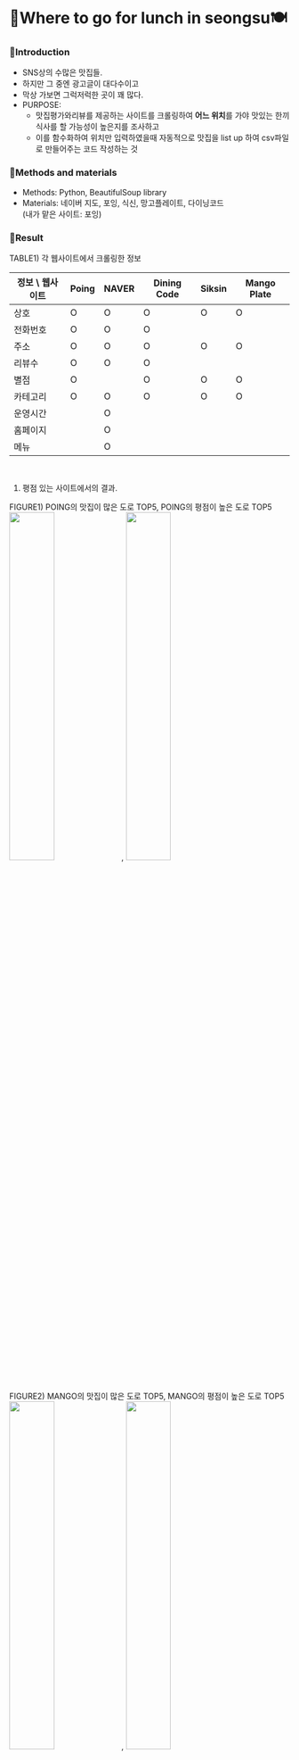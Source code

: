 # 🍜Where to go for lunch in seongsu🍽

### 🌮Introduction
* SNS상의 수많은 맛집들.
* 하지만 그 중엔 광고글이 대다수이고
* 막상 가보면 그럭저럭한 곳이 꽤 많다.
* PURPOSE: 
  * 맛집평가와리뷰를 제공하는 사이트를 크롤링하여 **어느 위치**를 가야 맛있는 한끼식사를 할 가능성이 높은지를 조사하고 
  * 이를 함수화하여 위치만 입력하였을때 자동적으로 맛집을 list up 하여 csv파일로 만들어주는 코드 작성하는 것
### 🌮Methods and materials
* Methods: Python, BeautifulSoup library
* Materials: 네이버 지도, 포잉, 식신, 망고플레이트, 다이닝코드 </br>
(내가 맡은 사이트: 포잉)
### 🌮Result
TABLE1) 각 웹사이트에서 크롤링한 정보
</br>

정보 \ 웹사이트 | Poing | NAVER | Dining Code | Siksin | Mango Plate 
 ---|---|---|---|---|---|
상호 | O | O | O | O | O
전화번호 | O | O | O |  | 
주소 | O | O | O | O | O
리뷰수 | O | O | O |  | 
별점 | O |  | O | O | O
카테고리 | O | O | O | O | O
운영시간 |  | O |  |  |
홈페이지 |  | O |  |  |
메뉴 |  | O |  |  | 

</br>

1. 평점 있는 사이트에서의 결과. </br>

FIGURE1) POING의 맛집이 많은 도로 TOP5, POING의 평점이 높은 도로 TOP5 </br>
<img src = 'https://user-images.githubusercontent.com/61971952/197171469-74f9bb9d-4bf8-484e-af6b-6d18509d87b2.png' width = 40%, height = 40%>, <img src = 'https://user-images.githubusercontent.com/61971952/197171667-65c42de9-0af1-4ec1-838e-25a84831b413.png' width = 40%, height = 40%>

FIGURE2) MANGO의 맛집이 많은 도로 TOP5, MANGO의 평점이 높은 도로 TOP5 </br>
<img src = 'https://user-images.githubusercontent.com/61971952/197172170-ad0ddc23-4f07-49fa-bb8b-16bc5c326821.png' width = 40%, height = 40%>, <img src = 'https://user-images.githubusercontent.com/61971952/197172230-78e3b1f1-0648-4df9-83f2-2eb784d80b56.png' width = 40%, height = 40%>

FIGURE3) DININGCODE의 맛집이 많은 도로 TOP5, DININGCODE의 평점이 높은 도로 TOP5 </br>
<img src = 'https://user-images.githubusercontent.com/61971952/197172299-a2e2cb08-7833-4c4c-b962-00c974fd0f65.png' width = 40%, height = 40%>, <img src = 'https://user-images.githubusercontent.com/61971952/197172353-23549d0e-78e4-4cb0-8c26-01e48dcc0b65.png' width = 40%, height = 40%>

FIGURE4) SIKSIN의 맛집이 많은 도로 TOP5, SIKSIN의 평점이 높은 도로 TOP5 </br>
<img src = 'https://user-images.githubusercontent.com/61971952/197172395-f09d6fc6-741c-4c43-9838-2f851e42a5bd.png' width = 40%, height = 40%>, <img src = 'https://user-images.githubusercontent.com/61971952/197172448-096b27b2-0ca5-4ab7-bb9c-e6a794b8231e.png' width = 40%, height = 40%>

2. TABLE2) NAVER외 네개의 웹사이트를 종합하여 본 결과 TOP3 
    <br/>

    도로명 | 평점평균 | 가게수
    ---|---|---|
    연무장길 | 3.345 | 69
    연무장5가길 | 1.230 | 10
    아차산로 | 0.747 | 25
    </br>
3. 평점 없는 네이버의 결과. </br>

FIGURE5) NAVER지도 속 가게 수가 많은 도로 TOP5, NAVER지도 속 블로그 리뷰수가 많은 도로 TOP5 </br>
<img src = 'https://user-images.githubusercontent.com/61971952/197178521-552065d2-52cf-4f9c-bbbd-8778f1170a5a.png' widht = 250%, height = 250$>, <img src = 'https://user-images.githubusercontent.com/61971952/197179334-edade129-d3d2-4c5d-9188-a493a29f9222.png' widht = 250%, height = 250$>

### 🌮Discussion
1.  맛집의 개수가 많을수록 점수가 높을수록 그 도로를 가야 맛집을 갈 수 있는 확률이 높아진다.
2.  맛집 수, 리뷰 수, 평점위주로 집중해서 보았다.
3.  각 웹사이트 마다 갖고 있는 정보가 달랐다. 그 중 맛있는 정도를 평가할 수 있는 척도인 평점이 있는 사이트(NAVER 외4개의 사이트)와 없는 사이트(NAVER)로 나눠서 봄.
4.  또한 각 웹사이트마다 평점의 scale이 다양했다. Scale을 동일하게 주기위해 표준화(standardization)를 하였음. 
5.  모든 웹사이트의 결과를 종합해서 보았을 때 (TABLE2 & FIGURE5) **✨연무장길, 연무장5길, 아차산로✨**를 가면 맛있는 점심을 할 가능성이 많다는 결과가 도출된다.
